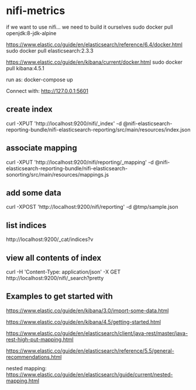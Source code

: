 # nifi-metrics

if we want to use nifi... we need to build it ourselves
sudo docker pull openjdk:8-jdk-alpine

https://www.elastic.co/guide/en/elasticsearch/reference/6.4/docker.html
sudo docker pull elasticsearch:2.3.3

https://www.elastic.co/guide/en/kibana/current/docker.html
sudo docker pull kibana:4.5.1

run as:
docker-compose up

Connect with: http://127.0.0.1:5601

## create index

curl -XPUT 'http://localhost:9200/nifi/_index' -d @nifi-elasticsearch-reporting-bundle/nifi-elasticsearch-reporting/src/main/resources/index.json

## associate mapping

 curl -XPUT 'http://localhost:9200/nifi/reporting/_mapping' -d @nifi-elasticsearch-reporting-bundle/nifi-elasticsearch-sonorting/src/main/resources/mappings.js

## add some data

curl -XPOST 'http://localhost:9200/nifi/reporting' -d @tmp/sample.json

## list indices

http://localhost:9200/_cat/indices?v

## view all contents of index

curl -H 'Content-Type: application/json' -X GET http://localhost:9200/nifi/_search?pretty

## Examples to get started with 

https://www.elastic.co/guide/en/kibana/3.0/import-some-data.html

https://www.elastic.co/guide/en/kibana/4.5/getting-started.html

https://www.elastic.co/guide/en/elasticsearch/client/java-rest/master/java-rest-high-put-mapping.html

https://www.elastic.co/guide/en/elasticsearch/reference/5.5/general-recommendations.html

nested mapping: https://www.elastic.co/guide/en/elasticsearch/guide/current/nested-mapping.html


